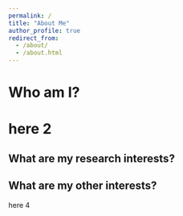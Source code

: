 ```yaml
---
permalink: /
title: "About Me"
author_profile: true
redirect_from: 
  - /about/
  - /about.html
---
```


Who am I?
======
here 2
======
What are my research interests?
------
What are my other interests?
------
here 4
